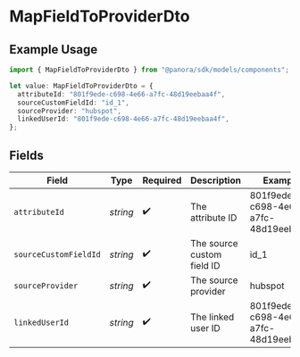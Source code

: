 # MapFieldToProviderDto

## Example Usage

```typescript
import { MapFieldToProviderDto } from "@panora/sdk/models/components";

let value: MapFieldToProviderDto = {
  attributeId: "801f9ede-c698-4e66-a7fc-48d19eebaa4f",
  sourceCustomFieldId: "id_1",
  sourceProvider: "hubspot",
  linkedUserId: "801f9ede-c698-4e66-a7fc-48d19eebaa4f",
};
```

## Fields

| Field                                | Type                                 | Required                             | Description                          | Example                              |
| ------------------------------------ | ------------------------------------ | ------------------------------------ | ------------------------------------ | ------------------------------------ |
| `attributeId`                        | *string*                             | :heavy_check_mark:                   | The attribute ID                     | 801f9ede-c698-4e66-a7fc-48d19eebaa4f |
| `sourceCustomFieldId`                | *string*                             | :heavy_check_mark:                   | The source custom field ID           | id_1                                 |
| `sourceProvider`                     | *string*                             | :heavy_check_mark:                   | The source provider                  | hubspot                              |
| `linkedUserId`                       | *string*                             | :heavy_check_mark:                   | The linked user ID                   | 801f9ede-c698-4e66-a7fc-48d19eebaa4f |